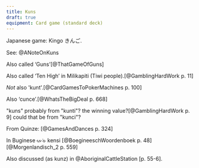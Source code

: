 ```yaml
---
title: Kuns
draft: true
equipment: Card game (standard deck)
---
```


Japanese game: <span class="aka" lang="ja-Latn">Kingo</span> <span class="aka" lang="ja">きんご</span>.

See: @ANoteOnKuns

Also called ‘Guns’[@ThatGameOfGuns]

Also called ‘Ten High’ in Milikapiti (Tiwi people).[@GamblingHardWork p. 11]

_Not_ also 'kunt'.[@CardGamesToPokerMachines p. 100]

Also ‘cunce’.[@WhatsTheBigDeal p. 668]

"kuns" probably from "kunti"? the winning value?[@GamblingHardWork p. 9] could that be from "kunci"?

From Quinze: [@GamesAndDances p. 324]

In Buginese <span lang="bug">ᨀᨙᨔᨗ</span> <span lang="bug-Latn">kensi</span> [@BoegineeschWoordenboek p. 48][@Morgenlandisch_2 p. 559]

Also discussed (as kunz) in @AboriginalCattleStation [p. 55-6].
